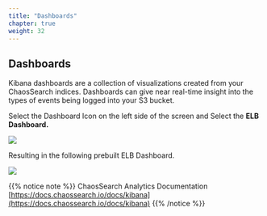 ```yaml
---
title: "Dashboards"
chapter: true
weight: 32
---
```


## Dashboards

Kibana dashboards are a collection of visualizations created from your ChaosSearch indices. Dashboards can give near real-time insight into the types of events being logged into your S3 bucket.

Select the Dashboard Icon on the left side of the screen and Select the **ELB Dashboard.**

![](/images/analytics/selectdashboard.jpg)


Resulting in the following prebuilt ELB Dashboard.

![](/images/analytics/elbdashboard.jpg)


{{% notice note %}}
ChaosSearch Analytics Documentation [https://docs.chaossearch.io/docs/kibana](https://docs.chaossearch.io/docs/kibana)
{{% /notice %}}


